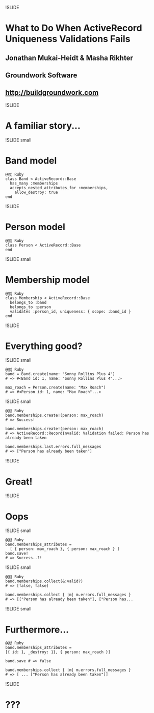 !SLIDE
# What to Do When ActiveRecord Uniqueness Validations Fails
## Jonathan Mukai-Heidt & Masha Rikhter
## Groundwork Software
## http://buildgroundwork.com

!SLIDE
# A familiar story...

!SLIDE small
# Band model

    @@@ Ruby
    class Band < ActiveRecord::Base
      has_many :memberships
      accepts_nested_attributes_for :memberships,
        allow_destroy: true
    end

!SLIDE
# Person model

    @@@ Ruby
    class Person < ActiveRecord::Base
    end

!SLIDE small
# Membership model

    @@@ Ruby
    class Membership < ActiveRecord::Base
      belongs_to :band
      belongs_to :person
      validates :person_id, uniqueness: { scope: :band_id }
    end

!SLIDE
# Everything good?

!SLIDE small

    @@@ Ruby
    band = Band.create(name: "Sonny Rollins Plus 4")
    # => #<Band id: 1, name: "Sonny Rollins Plus 4"...>

    max_roach = Person.create(name: "Max Roach")
    # => #<Person id: 1, name: "Max Roach"...>

!SLIDE small

    @@@ Ruby
    band.memberships.create!(person: max_roach)
    # => Success!

    band.memberships.create!(person: max_roach)
    # => ActiveRecord::RecordInvalid: Validation failed: Person has already been taken

    band.memberships.last.errors.full_messages
    # => ["Person has already been taken"]

!SLIDE
# Great!

!SLIDE
# Oops

!SLIDE small

    @@@ Ruby
    band.memberships_attributes =
      [ { person: max_roach }, { person: max_roach } ]
    band.save!
    # => Success..?!

!SLIDE small

    @@@ Ruby
    band.memberships.collect(&:valid?)
    # => [false, false]

    band.memberships.collect { |m| m.errors.full_messages }
    # => [["Person has already been taken"], ["Person has...

!SLIDE small

# Furthermore...

    @@@ Ruby
    band.memberships_attributes =
    [{ id: 1, _destroy: 1}, { person: max_roach }]

    band.save # => false

    band.memberships.collect { |m| m.errors.full_messages }
    # => [ ... ["Person has already been taken"]]

!SLIDE
# ???

